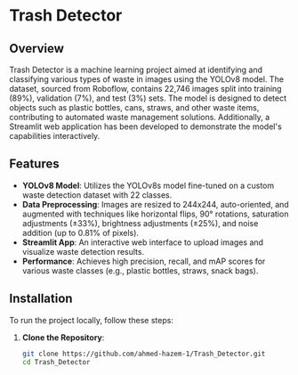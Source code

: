 # Trash Detector

## Overview
Trash Detector is a machine learning project aimed at identifying and classifying various types of waste in images using the YOLOv8 model. The dataset, sourced from Roboflow, contains 22,746 images split into training (89%), validation (7%), and test (3%) sets. The model is designed to detect objects such as plastic bottles, cans, straws, and other waste items, contributing to automated waste management solutions. Additionally, a Streamlit web application has been developed to demonstrate the model's capabilities interactively.

## Features
- **YOLOv8 Model**: Utilizes the YOLOv8s model fine-tuned on a custom waste detection dataset with 22 classes.
- **Data Preprocessing**: Images are resized to 244x244, auto-oriented, and augmented with techniques like horizontal flips, 90° rotations, saturation adjustments (±33%), brightness adjustments (±25%), and noise addition (up to 0.81% of pixels).
- **Streamlit App**: An interactive web interface to upload images and visualize waste detection results.
- **Performance**: Achieves high precision, recall, and mAP scores for various waste classes (e.g., plastic bottles, straws, snack bags).

## Installation
To run the project locally, follow these steps:

1. **Clone the Repository**:
   ```bash
   git clone https://github.com/ahmed-hazem-1/Trash_Detector.git
   cd Trash_Detector
